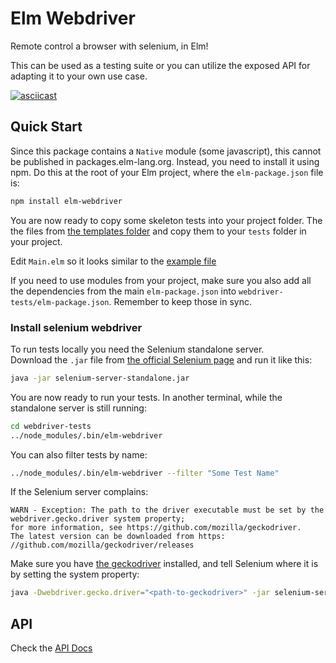 # Elm Webdriver

Remote control a browser with selenium, in Elm!

This can be used as a testing suite or you can utilize the exposed
API for adapting it to your own use case.

[![asciicast](https://asciinema.org/a/ubtn5N0GIhSu0HgcO6UPnA9DD.png)](https://asciinema.org/a/ubtn5N0GIhSu0HgcO6UPnA9DD)

## Quick Start

Since this package contains a `Native` module (some javascript), this cannot be published in
packages.elm-lang.org. Instead, you need to install it using npm. Do this at the root of your
Elm project, where the `elm-package.json` file is:

```sh
npm install elm-webdriver
```

You are now ready to copy some skeleton tests into your project folder. The the files from
[the templates folder](https://github.com/lorenzo/elm-webdriver/tree/master/templates) and
copy them to your `tests` folder in your project.

Edit `Main.elm` so it looks similar to the [example file](https://github.com/lorenzo/elm-webdriver/blob/master/example/Main.elm)

If you need to use modules from your project, make sure you also add all the dependencies from the main
`elm-package.json` into `webdriver-tests/elm-package.json`. Remember to keep those in sync.

### Install selenium webdriver

To run tests locally you need the Selenium standalone server.  
Download the `.jar` file from [the official Selenium page](http://www.seleniumhq.org/download/)
and run it like this:

```sh
java -jar selenium-server-standalone.jar
```


You are now ready to run your tests. In another terminal, while the standalone server is still running:

```sh
cd webdriver-tests
../node_modules/.bin/elm-webdriver
```
You can also filter tests by name:

```sh
../node_modules/.bin/elm-webdriver --filter "Some Test Name"
```

If the Selenium server complains:

```
WARN - Exception: The path to the driver executable must be set by the webdriver.gecko.driver system property; 
for more information, see https://github.com/mozilla/geckodriver. 
The latest version can be downloaded from https: //github.com/mozilla/geckodriver/releases                  
```

Make sure you have [the geckodriver](https://github.com/mozilla/geckodriver/releases) installed,
and tell Selenium where it is by setting the system property:

```sh
java -Dwebdriver.gecko.driver="<path-to-geckodriver>" -jar selenium-server-standalone.jar
```

## API

Check the [API Docs](Api.md)

